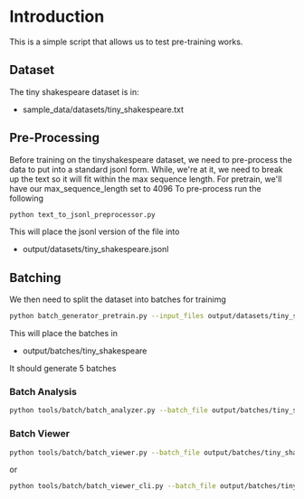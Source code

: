 # Introduction
This is a simple script that allows us to test pre-training works.

## Dataset
The tiny shakespeare dataset is in:

- sample_data/datasets/tiny_shakespeare.txt

## Pre-Processing
Before training on the tinyshakespeare dataset, we need to pre-process the data to put into a standard jsonl form.
While, we're at it, we need to break up the text so it will fit within the max sequence length.
For pretrain, we'll have our max_sequence_length set to 4096
To pre-process run the following

```bash
python text_to_jsonl_preprocessor.py
```

This will place the jsonl version of the file into

- output/datasets/tiny_shakespeare.jsonl

## Batching
We then need to split the dataset into batches for trainimg

```bash
python batch_generator_pretrain.py --input_files output/datasets/tiny_shakespeare.jsonl --tokenizer mistralai/Mistral-7B-Instruct-v0.2 --output_directory ./output/batches/tiny_shakespeare --file_prefix tiny_shakespeare --max_sequence_length 4096 --batch_size 64 --regenerate_batches
```

This will place the batches in

- output/batches/tiny_shakespeare

It should generate 5 batches

### Batch Analysis

```bash
python tools/batch/batch_analyzer.py --batch_file output/batches/tiny_shakespeare/tiny_shakespeare_batch_0001.npz --tokenizer mistralai/Mistral-7B-Instruct-v0.2
```

### Batch Viewer

```bash
python tools/batch/batch_viewer.py --batch_file output/batches/tiny_shakespeare/tiny_shakespeare_batch_0001.npz --tokenizer mistralai/Mistral-7B-Instruct-v0.2
```

or

```bash
python tools/batch/batch_viewer_cli.py --batch_file output/batches/tiny_shakespeare/tiny_shakespeare_batch_0001.npz --tokenizer mistralai/Mistral-7B-Instruct-v0.2
```